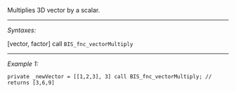Multiplies 3D vector by a scalar.


---
*Syntaxes:*

[vector, factor] call `BIS_fnc_vectorMultiply`

---
*Example 1:*

```sqf
private _newVector = [[1,2,3], 3] call BIS_fnc_vectorMultiply; // returns [3,6,9]
```